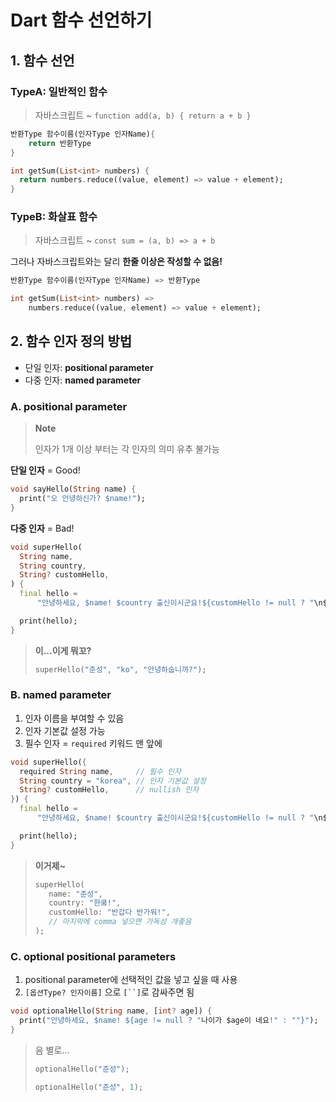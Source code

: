 # Dart 함수 선언하기

## 1. 함수 선언

### TypeA: 일반적인 함수

> 자바스크립트 ~ `function add(a, b) { return a + b }`

```dart
반환Type 함수이름(인자Type 인자Name){
    return 반환Type
}
```

```dart
int getSum(List<int> numbers) {
  return numbers.reduce((value, element) => value + element);
}
```

### TypeB: 화살표 함수

> 자바스크립트 ~ `const sum = (a, b) => a + b`

그러나 자바스크립트와는 달리 **한줄 이상은 작성할 수 없음!**

```dart
반환Type 함수이름(인자Type 인자Name) => 반환Type
```

```dart
int getSum(List<int> numbers) =>
    numbers.reduce((value, element) => value + element);
```

## 2. 함수 인자 정의 방법

-   단일 인자: **positional parameter**
-   다중 인자: **named parameter**

### A. positional parameter

> **Note**
>
> 인자가 1개 이상 부터는 각 인자의 의미 유추 불가능

**단일 인자** = Good!

```dart
void sayHello(String name) {
  print("오 안녕하신가? $name!");
}
```

**다중 인자** = Bad!

```dart
void superHello(
  String name,
  String country,
  String? customHello,
) {
  final hello =
      "안녕하세요, $name! $country 출신이시군요!${customHello != null ? "\n$customHello" : ""}";

  print(hello);
}
```

> **이...이게 뭐꼬?**
>
> ```dart
> superHello("준성", "ko", "안녕하숩니까?");
> ```

### B. named parameter

1. 인자 이름을 부여할 수 있음
2. 인자 기본값 설정 가능
3. 필수 인자 = `required` 키워드 맨 앞에

```dart
void superHello({
  required String name,     // 필수 인자
  String country = "korea", // 인자 기본값 설정
  String? customHello,      // nullish 인자
}) {
  final hello =
      "안녕하세요, $name! $country 출신이시군요!${customHello != null ? "\n$customHello" : ""}";

  print(hello);
}
```

> **이거제~**
>
> ```dart
> superHello(
>    name: "준성",
>    country: "한쿸!",
>    customHello: "반갑다 반가워!",
>    // 마지막에 comma 넣으면 가독성 개좋음
> );
> ```

### C. optional positional parameters

1. positional parameter에 선택적인 값을 넣고 싶을 때 사용
2. `[옵션Type? 인자이름]` 으로 ` [``] `로 감싸주면 됨

```dart
void optionalHello(String name, [int? age]) {
  print("안녕하세요, $name! ${age != null ? "나이가 $age이 네요!" : ""}");
}
```

> 음 별로...
>
> ```dart
> optionalHello("준성");
>
> optionalHello("준성", 1);
> ```
